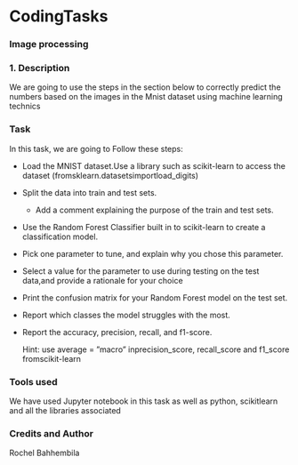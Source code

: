 # CodingTasks

### Image processing 
### 1. Description 
We are going to use the steps in the section below to correctly predict the numbers based on the images in the Mnist dataset using machine learning technics

### Task
In this task, we are going to Follow these steps:
- Load the MNIST dataset.Use a library such as scikit-learn to access the dataset (fromsklearn.datasetsimportload_digits)
- Split the data into train and test sets.
   - Add a comment explaining the purpose of the train and test sets.
- Use the Random Forest Classifier built in to scikit-learn to create a classification model. 
- Pick one parameter to tune, and explain why you chose this parameter.
- Select a value for the parameter to use during testing on the test data,and provide a rationale for your choice
- Print the confusion matrix for your Random Forest model on the test set.
- Report which classes the model struggles with the most.
- Report the accuracy, precision, recall, and f1-score. 

    Hint: use average = ”macro” inprecision_score, recall_score and f1_score fromscikit-learn
  
### Tools used

We have used Jupyter notebook in this task as well as python, scikitlearn and all the libraries associated 

### Credits and Author
Rochel Bahhembila
